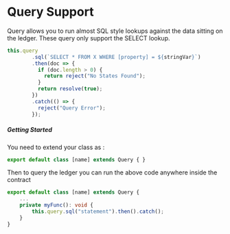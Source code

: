 # Query Support

Query allows you to run almost SQL style lookups against the data sitting on the ledger. These query only support the SELECT lookup. 

```typescript
this.query
        .sql(`SELECT * FROM X WHERE [property] = ${stringVar}`)
        .then(doc => {
          if (doc.length > 0) {
            return reject("No States Found");
          }
          return resolve(true);
        })
        .catch(() => {
          reject("Query Error");
        });
```

##### Getting Started

You need to extend your class as :

```typescript
export default class [name] extends Query { }
```

Then to query the ledger you can run the above code anywhere inside the contract 

```typescript
export default class [name] extends Query { 
	...
    private myFunc(): void {
        this.query.sql("statement").then().catch();
    }
}
```

